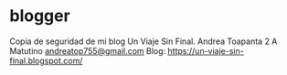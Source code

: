 # blogger
Copia de seguridad de mi blog Un Viaje Sin Final. 
Andrea Toapanta
2 A Matutino
andreatop755@gmail.com
Blog: https://un-viaje-sin-final.blogspot.com/
